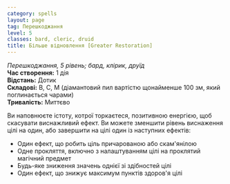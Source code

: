 ```yaml
---
category: spells
layout: page
tag: Перешкоджання
level: 5
classes: bard, cleric, druid
title: Більше відновлення [Greater Restoration]
---
```


_Перешкоджання, 5 рівень; бард, клірик, друїд_    
**Час створення:** 1 дія    
**Відстань:** Дотик    
**Складові:** В, С, М (діамантовий пил вартістю щонайменше 100 зм, який поглинається чарами)    
**Тривалість:** Миттєво    

Ви наповнюєте істоту, котрої торкаєтеся, позитивною енергією, щоб скасувати виснажливий ефект. Ви можете зменшити рівень виснаження цілі на один, або завершити на цілі один із наступних ефектів:
* Один ефект, що робить ціль причарованою або скам'янілою
* Одне прокляття, включно з налаштуванням цілі на проклятий магічний предмет
* Будь-яке зниження значень однієї зі здібностей цілі
* Один ефект, що знижує максимум пунктів здоров'я цілі 
